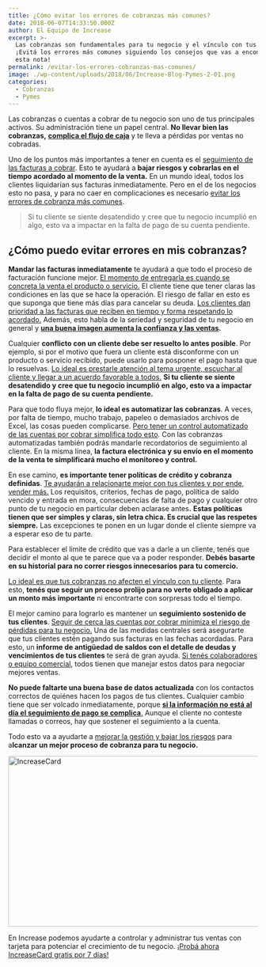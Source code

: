 ```yaml
---
title: ¿Cómo evitar los errores de cobranzas más comunes?
date: 2018-06-07T14:33:50.000Z
author: El Equipo de Increase
excerpt: >-
  Las cobranzas son fundamentales para tu negocio y el vínculo con tus clientes.
  ¡Evitá los errores más comunes siguiendo los consejos que vas a encontrar en
  esta nota!
permalink: /evitar-los-errores-cobranzas-mas-comunes/
image: ./wp-content/uploads/2018/06/Increase-Blog-Pymes-2-01.png
categories:
  - Cobranzas
  - Pymes
---
```

<span style="font-weight: 400;">Las cobranzas o cuentas a cobrar de tu negocio son uno de tus principales activos. Su administración tiene un papel central.</span> **No llevar bien las cobranzas,** [**complica el flujo de caja**](https://increasecard.com/flujo-caja-evitar-los-errores-mas-comunes/) <span style="font-weight: 400;">y te lleva a pérdidas por ventas no cobradas.</span>

<span style="font-weight: 400;">Uno de los puntos más importantes a tener en cuenta es el </span>[<span style="font-weight: 400;">seguimiento de las facturas a cobrar</span>](https://increasecard.com/gestion-comercial-6-claves-mejorarla/)<span style="font-weight: 400;">. Esto te ayudará a </span>**bajar riesgos y cobrarlas en el tiempo acordado al momento de la venta.** <span style="font-weight: 400;">En un mundo ideal, todos los clientes liquidarían sus facturas inmediatamente. Pero en el de los negocios esto no pasa, y para no caer en complicaciones es necesario <a href="https://increasecard.com/cobranzas-5-consejos-tu-negocio/">e</a></span>[<span style="font-weight: 400;">vit</span><span style="font-weight: 400;">ar los errores de cobranza más comunes</span>](https://increasecard.com/cobranzas-5-consejos-tu-negocio/)<span style="font-weight: 400;">.</span>

> Si tu cliente se siente desatendido y cree que tu negocio incumplió en algo, esto va a impactar en la falta de pago de su cuenta pendiente.

## ¿Cómo puedo evitar errores en mis cobranzas?

**Mandar las facturas inmediatamente** <span style="font-weight: 400;">te ayudará a que todo el proceso de facturación funcione mejor. </span>[<span style="font-weight: 400;">El momento de entregarla es cuando se concreta la venta el producto o servicio.</span>](https://increasecard.com/cobranzas-tiempos-inflacion/) <span style="font-weight: 400;">El cliente tiene que tener claras las condiciones en las que se hace la operación. El riesgo de fallar en esto es que suponga que tiene más días para cancelar su deuda. </span>[<span style="font-weight: 400;">Los clientes dan prioridad a las facturas que reciben en tiempo y forma respetando lo acordado.</span>](https://increasecard.com/necesito-mejorar-la-administracion-negocio/) <span style="font-weight: 400;">Además, esto habla de la seriedad y seguridad de tu negocio en general y </span>[**una buena imagen aumenta la confianza y las ventas**](https://increasecard.com/7-efectivas-formas-de-aumentar-tus-ventas/)**.**

<span style="font-weight: 400;">Cualquier </span>**conflicto con un cliente debe ser resuelto lo antes posible**<span style="font-weight: 400;">. Por ejemplo, si por el motivo que fuera un cliente está disconforme con un producto o servicio recibido, puede usarlo para posponer el pago hasta que lo resuelvas. </span>[<span style="font-weight: 400;">Lo ideal es prestarle atención al tema urgente, escuchar al cliente y llegar a un acuerdo favorable a todos.</span>](https://increasecard.com/como-mejorar-la-atencion-al-cliente-de-nuestro-negocio-o-empresa/) **Si tu cliente se siente desatendido y cree que tu negocio incumplió en algo, esto va a impactar en la falta de pago de su cuenta pendiente.**

<span style="font-weight: 400;">Para que todo fluya mejor,<strong> lo ideal es </strong></span>**automatizar las cobranzas**<span style="font-weight: 400;">. A veces, por falta de tiempo, mucho trabajo, papeleo o demasiados archivos de Excel, las cosas pueden complicarse. </span>[<span style="font-weight: 400;">Pero tener un control automatizado de las cuentas por cobrar simplifica todo esto</span>](https://www.increasecard.com/4-herramientas-para-profesionalizar-tu-negocio/)<span style="font-weight: 400;">. Con las cobranzas automatizadas también podrás mandarle recordatorios de seguimiento al cliente. En la misma línea, </span>**la factura electrónica y su envío en el momento de la venta te simplificará mucho el monitoreo y control.**

<span style="font-weight: 400;">En ese camino, <strong>es importante tener </strong></span>**políticas de crédito y cobranza definidas**<span style="font-weight: 400;">. </span>[<span style="font-weight: 400;">Te ayudarán a relacionarte mejor con tus clientes y por ende, vender más.</span>](https://increasecard.com/la-importancia-de-la-atencion-al-clilente/) <span style="font-weight: 400;">Los requisitos, criterios, fechas de pago, política de saldo vencido y entrada en mora, consecuencias de falta de pago y cualquier otro punto de tu negocio en particular deben aclarase antes</span>**.** **Estas políticas tienen que ser simples y claras, sin letra chica. Es crucial que las respetes siempre.** <span style="font-weight: 400;">Las excepciones te ponen en un lugar donde el cliente siempre va a esperar eso de tu parte.</span>

<span style="font-weight: 400;">Para </span>establecer el límite de crédito <span style="font-weight: 400;">que vas a darle a un cliente, tenés que decidir el monto al que te parece que va a poder responder. <strong>Debés basarte en su historial para no correr riesgos innecesarios para tu comercio. </strong></span>

[<span style="font-weight: 400;">Lo ideal es que tus cobranzas no afecten</span> <span style="font-weight: 400;">el vínculo con tu cliente</span>](https://increasecard.com/como-tener-exito-cobranzas/)<span style="font-weight: 400;">. Para esto, </span>**tenés que seguir un proceso prolijo para no verte obligado a aplicar un monto más importante** <span style="font-weight: 400;">ni encontrarte con sorpresas todo el tiempo.</span>

<span style="font-weight: 400;">El mejor camino para lograrlo es mantener un</span> **seguimiento sostenido de tus clientes**<span style="font-weight: 400;">. </span>[<span style="font-weight: 400;">Seguir de cerca las cuentas por cobrar minimiza el riesgo de pérdidas para tu negocio.</span>](https://increasecard.com/cobranzas-tiempos-inflacion/) <span style="font-weight: 400;">Una de las medidas centrales será asegurarte que tus clientes estén pagando sus facturas en las fechas acordadas. Para esto, un</span> **informe de antigüedad de saldos con el detalle de deudas y vencimientos de tus clientes** <span style="font-weight: 400;">te será de gran ayuda. </span>[<span style="font-weight: 400;">Si tenés colaboradores o equipo comercial</span>](https://increasecard.com/gestion-comercial-6-claves-mejorarla/)<span style="font-weight: 400;">, todos tienen que manejar estos datos para negociar mejores ventas. </span>

**No puede faltarte una buena base de datos actualizada** <span style="font-weight: 400;">con los contactos correctos de quiénes hacen los pagos de tus clientes. Cualquier cambio tiene que ser volcado inmediatamente, porque </span>[**si la información no está al día el seguimiento de pago se complica**<span style="font-weight: 400;">.</span>](https://increasecard.com/necesito-mejorar-la-administracion-negocio/) <span style="font-weight: 400;">Aunque el cliente no conteste llamadas o correos, hay que sostener el seguimiento a la cuenta.</span>

<span style="font-weight: 400;">Todo esto va a ayudarte a </span>[<span style="font-weight: 400;">mejorar la gestión y bajar los riesgos</span>](https://increasecard.com/se-necesita-buen-gestor/) <span style="font-weight: 400;">para a</span>**lcanzar un mejor proceso de cobranza para tu negocio.**

[<img class="aligncenter wp-image-2937 size-full" src="https://d1nzec96y7u1ro.cloudfront.net/wp-content/uploads/2018/02/04133256/Banner.png" alt="IncreaseCard" width="1001" height="345" srcset="https://d1nzec96y7u1ro.cloudfront.net/wp-content/uploads/2018/02/04133256/Banner.png 1001w, https://d1nzec96y7u1ro.cloudfront.net/wp-content/uploads/2018/02/04133256/Banner-300x103.png 300w, https://d1nzec96y7u1ro.cloudfront.net/wp-content/uploads/2018/02/04133256/Banner-768x265.png 768w" sizes="(max-width: 1001px) 100vw, 1001px" />](https://goo.gl/xznGuc)

En Increase podemos ayudarte a controlar y administrar tus ventas con tarjeta para potenciar el crecimiento de tu negocio. [¡Probá ahora IncreaseCard gratis por 7 días!](https://goo.gl/xznGuc)
